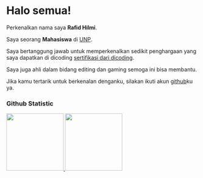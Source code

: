 # Halo semua! 

Perkenalkan nama saya **Rafid Hilmi**.<br>

Saya seorang **Mahasiswa** di [UNP](https://www.unp.ac.id/).<br>

Saya bertanggung jawab untuk memperkenalkan sedikit penghargaan yang saya dapatkan di dicoding [sertifikasi dari dicoding](https://github.com/RazorPG/progres-belajarku/files/12765924/sertifikat_course_DICODING_SQL.pdf).<br>

Saya juga ahli dalam bidang editing dan gaming semoga ini bisa membantu.<br>

Jika kamu tertarik untuk berkenalan denganku, silakan ikuti akun [github](https://github.com/RazorPG)ku ya.

### Github Statistic
<p align="left">
<a href="https://github.com/RazorPG">
  <img height="150em" src="https://github-readme-stats-eight-theta.vercel.app/api?username=RazorPG&show_icons=true&theme=algolia&include_all_commits=true&count_private=true"/>
  <img height="150em" src="https://github-readme-stats-eight-theta.vercel.app/api/top-langs/?username=RazorPG&layout=compact&theme=algolia"/>
</a>
</p>
